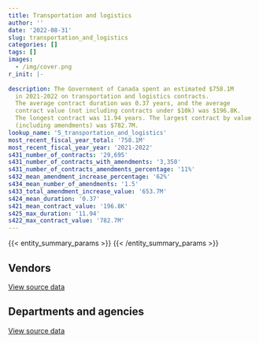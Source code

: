 ```yaml
---
title: Transportation and logistics
author: ''
date: '2022-08-31'
slug: transportation_and_logistics
categories: []
tags: []
images:
  - /img/cover.png
r_init: |-
  
description: The Government of Canada spent an estimated $758.1M
  in 2021-2022 on transportation and logistics contracts.
  The average contract duration was 0.37 years, and the average
  contract value (not including contracts under $10k) was $196.8K.
  The longest contract was 11.94 years. The largest contract by value
  (including amendments) was $782.7M.
lookup_name: '5_transportation_and_logistics'
most_recent_fiscal_year_total: '758.1M'
most_recent_fiscal_year_year: '2021-2022'
s431_number_of_contracts: '29,695'
s431_number_of_contracts_with_amendments: '3,350'
s431_number_of_contracts_amendments_percentage: '11%'
s432_mean_amendment_increase_percentage: '62%'
s434_mean_number_of_amendments: '1.5'
s433_total_amendment_increase_value: '653.7M'
s424_mean_duration: '0.37'
s421_mean_contract_value: '196.8K'
s425_max_duration: '11.94'
s422_max_contract_value: '782.7M'
---
```


<script src="/rmarkdown-libs/htmlwidgets/htmlwidgets.js"></script>
<link href="/rmarkdown-libs/datatables-css/datatables-crosstalk.css" rel="stylesheet" />
<script src="/rmarkdown-libs/datatables-binding/datatables.js"></script>
<script src="/rmarkdown-libs/jquery/jquery-3.6.0.min.js"></script>
<link href="/rmarkdown-libs/dt-core-bootstrap/css/dataTables.bootstrap.min.css" rel="stylesheet" />
<link href="/rmarkdown-libs/dt-core-bootstrap/css/dataTables.bootstrap.extra.css" rel="stylesheet" />
<script src="/rmarkdown-libs/dt-core-bootstrap/js/jquery.dataTables.min.js"></script>
<script src="/rmarkdown-libs/dt-core-bootstrap/js/dataTables.bootstrap.min.js"></script>
<link href="/rmarkdown-libs/crosstalk/css/crosstalk.min.css" rel="stylesheet" />
<script src="/rmarkdown-libs/crosstalk/js/crosstalk.min.js"></script>
<script src="/rmarkdown-libs/htmlwidgets/htmlwidgets.js"></script>
<link href="/rmarkdown-libs/datatables-css/datatables-crosstalk.css" rel="stylesheet" />
<script src="/rmarkdown-libs/datatables-binding/datatables.js"></script>
<script src="/rmarkdown-libs/jquery/jquery-3.6.0.min.js"></script>
<link href="/rmarkdown-libs/dt-core-bootstrap/css/dataTables.bootstrap.min.css" rel="stylesheet" />
<link href="/rmarkdown-libs/dt-core-bootstrap/css/dataTables.bootstrap.extra.css" rel="stylesheet" />
<script src="/rmarkdown-libs/dt-core-bootstrap/js/jquery.dataTables.min.js"></script>
<script src="/rmarkdown-libs/dt-core-bootstrap/js/dataTables.bootstrap.min.js"></script>
<link href="/rmarkdown-libs/crosstalk/css/crosstalk.min.css" rel="stylesheet" />
<script src="/rmarkdown-libs/crosstalk/js/crosstalk.min.js"></script>

{{< entity_summary_params >}}
{{< /entity_summary_params >}}

## Vendors

<div id="htmlwidget-1" style="width:100%;height:auto;" class="datatables html-widget"></div>
<script type="application/json" data-for="htmlwidget-1">{"x":{"style":"bootstrap","filter":"none","vertical":false,"data":[["<a href=\"/vendors/736902_ontario/\">736902 Ontario<\/a>","<a href=\"/vendors/9275_0181_quebec/\">9275 0181 Quebec<\/a>","<a href=\"/vendors/abb/\">ABB<\/a>","<a href=\"/vendors/abco_industries/\">ABCO Industries<\/a>","<a href=\"/vendors/acadian_dredging/\">Acadian Dredging<\/a>","<a href=\"/vendors/acklands_grainger/\">Acklands Grainger<\/a>","<a href=\"/vendors/advanced_business_interiors/\">Advanced Business Interiors<\/a>","<a href=\"/vendors/aecom/\">AECOM<\/a>","<a href=\"/vendors/aeg_fuels/\">AEG Fuels<\/a>","<a href=\"/vendors/aero_feu/\">Aero Feu<\/a>","<a href=\"/vendors/aero_supplies/\">Aero Supplies<\/a>","<a href=\"/vendors/afn_engineering/\">AFN Engineering<\/a>","<a href=\"/vendors/air_inuit/\">Air Inuit<\/a>","<a href=\"/vendors/air_liquide_canada/\">Air Liquide Canada<\/a>","<a href=\"/vendors/air_tindi/\">Air Tindi<\/a>","<a href=\"/vendors/airbus/\">Airbus<\/a>","<a href=\"/vendors/allied_shipbuilders/\">Allied Shipbuilders<\/a>","<a href=\"/vendors/alpine_aerotech/\">Alpine Aerotech<\/a>","<a href=\"/vendors/alpine_helicopters/\">Alpine Helicopters<\/a>","<a href=\"/vendors/altis_human_resources/\">Altis Human Resources<\/a>","<a href=\"/vendors/amazon/\">Amazon<\/a>","<a href=\"/vendors/american_bureau_of_shipping/\">American Bureau of Shipping<\/a>","<a href=\"/vendors/anixter/\">Anixter<\/a>","<a href=\"/vendors/apron_fuel_services/\">Apron Fuel Services<\/a>","<a href=\"/vendors/ari_financial_services/\">ARI Financial Services<\/a>","<a href=\"/vendors/asc_germany/\">ASC Germany<\/a>","<a href=\"/vendors/asokan_business_interiors/\">Asokan Business Interiors<\/a>","<a href=\"/vendors/atco/\">ATCO<\/a>","<a href=\"/vendors/atlantic_business_interiors/\">Atlantic Business Interiors<\/a>","<a href=\"/vendors/atlantic_towing/\">Atlantic Towing<\/a>","<a href=\"/vendors/atlantica_mechanical_contractors/\">Atlantica Mechanical Contractors<\/a>","<a href=\"/vendors/av_nunavut_fuels/\">AV Nunavut Fuels<\/a>","<a href=\"/vendors/avi_spl_canada/\">AVI SPL Canada<\/a>","<a href=\"/vendors/avjet_holding/\">AVJET Holding<\/a>","<a href=\"/vendors/avmax_aviation_services/\">Avmax Aviation Services<\/a>","<a href=\"/vendors/axys_technologies/\">AXYS Technologies<\/a>","<a href=\"/vendors/b_r_enterprises/\">B R Enterprises<\/a>","<a href=\"/vendors/balodis/\">Balodis<\/a>","<a href=\"/vendors/bargreen_ellingson/\">Bargreen Ellingson<\/a>","<a href=\"/vendors/bell_textron/\">Bell Textron<\/a>","<a href=\"/vendors/bighorn_helicopters/\">Bighorn Helicopters<\/a>","<a href=\"/vendors/bluewave_energy/\">Bluewave Energy<\/a>","<a href=\"/vendors/bmt_fleet_technology/\">BMT Fleet Technology<\/a>","<a href=\"/vendors/bollore_logistics/\">Bollore Logistics<\/a>","<a href=\"/vendors/bombardier/\">Bombardier<\/a>","<a href=\"/vendors/boyd_moving_storage/\">Boyd Moving Storage<\/a>","<a href=\"/vendors/brandt_tractor/\">Brandt Tractor<\/a>","<a href=\"/vendors/broadwater_industries/\">Broadwater Industries<\/a>","<a href=\"/vendors/bronswerk_marine/\">Bronswerk Marine<\/a>","<a href=\"/vendors/bronte_construction/\">Bronte Construction<\/a>","<a href=\"/vendors/brook_construction/\">Brook Construction<\/a>","<a href=\"/vendors/bruker/\">Bruker<\/a>","<a href=\"/vendors/budgell_s_equipment_rentals/\">Budgell’s Equipment Rentals<\/a>","<a href=\"/vendors/cae/\">CAE<\/a>","<a href=\"/vendors/canada_post/\">Canada Post<\/a>","<a href=\"/vendors/canadensys_aerospace/\">Canadensys Aerospace<\/a>","<a href=\"/vendors/canadian_corps_of_commissionaires/\">Canadian Corps of Commissionaires<\/a>","<a href=\"/vendors/canadian_fishing_company/\">Canadian Fishing Company<\/a>","<a href=\"/vendors/canadian_helicopters/\">Canadian Helicopters<\/a>","<a href=\"/vendors/canadian_maritime_engineering/\">Canadian Maritime Engineering<\/a>","<a href=\"/vendors/canadian_north/\">Canadian North<\/a>","<a href=\"/vendors/cansel_survey_equipment/\">Cansel Survey Equipment<\/a>","<a href=\"/vendors/cascade_aerospace/\">Cascade Aerospace<\/a>","<a href=\"/vendors/cbcl/\">CBCL<\/a>","<a href=\"/vendors/cdw_canada/\">CDW Canada<\/a>","<a href=\"/vendors/chantier_davie_canada/\">Chantier Davie Canada<\/a>","<a href=\"/vendors/chantier_naval_forillon/\">Chantier Naval Forillon<\/a>","<a href=\"/vendors/chevron/\">Chevron<\/a>","<a href=\"/vendors/cima/\">CIMA<\/a>","<a href=\"/vendors/clearwater_structures/\">Clearwater Structures<\/a>","<a href=\"/vendors/click_networks/\">Click Networks<\/a>","<a href=\"/vendors/coady_construction_excavating/\">Coady Construction Excavating<\/a>","<a href=\"/vendors/coastal_restoration_masonry/\">Coastal Restoration Masonry<\/a>","<a href=\"/vendors/columbia_fuels/\">Columbia Fuels<\/a>","<a href=\"/vendors/compugen/\">Compugen<\/a>","<a href=\"/vendors/construction_demathieu_bard/\">Construction Demathieu Bard<\/a>","<a href=\"/vendors/construction_deric/\">Construction Deric<\/a>","<a href=\"/vendors/construction_lfg/\">Construction LFG<\/a>","<a href=\"/vendors/convergint_technologies/\">Convergint Technologies<\/a>","<a href=\"/vendors/copcan_civil/\">Copcan Civil<\/a>","<a href=\"/vendors/cougar_engineering_construction/\">Cougar Engineering Construction<\/a>","<a href=\"/vendors/cullen_diesel_power/\">Cullen Diesel Power<\/a>","<a href=\"/vendors/cummins_canada/\">Cummins Canada<\/a>","<a href=\"/vendors/d_doyle_installations/\">D Doyle Installations<\/a>","<a href=\"/vendors/daimler/\">Daimler<\/a>","<a href=\"/vendors/dasco_equipment/\">DASCO Equipment<\/a>","<a href=\"/vendors/davtair_industries/\">Davtair Industries<\/a>","<a href=\"/vendors/dbc_marine_safety_systems/\">DBC Marine Safety Systems<\/a>","<a href=\"/vendors/delco_automation/\">Delco Automation<\/a>","<a href=\"/vendors/dell_computer/\">Dell Computer<\/a>","<a href=\"/vendors/dew_engineering/\">DEW Engineering<\/a>","<a href=\"/vendors/dexter_construction/\">Dexter Construction<\/a>","<a href=\"/vendors/df_barnes_services/\">DF Barnes Services<\/a>","<a href=\"/vendors/dhl_express_canada/\">DHL Express Canada<\/a>","<a href=\"/vendors/dillon_consulting/\">Dillon Consulting<\/a>","<a href=\"/vendors/dragage_im/\">Dragage IM<\/a>","<a href=\"/vendors/dragage_ocean_dsm/\">Dragage Ocean DSM<\/a>","<a href=\"/vendors/dss_marine/\">DSS Marine<\/a>","<a href=\"/vendors/dsv/\">Dsv<\/a>","<a href=\"/vendors/dynamic_construction/\">Dynamic Construction<\/a>","<a href=\"/vendors/east_elgin_concrete_forming/\">East Elgin Concrete Forming<\/a>","<a href=\"/vendors/eco_technologies/\">ECO Technologies<\/a>","<a href=\"/vendors/edward_collins_contracting/\">Edward Collins Contracting<\/a>","<a href=\"/vendors/elbit_systems/\">Elbit Systems<\/a>","<a href=\"/vendors/englobe/\">Englobe<\/a>","<a href=\"/vendors/facca/\">Facca<\/a>","<a href=\"/vendors/fairbanks_morse_engine/\">Fairbanks Morse Engine<\/a>","<a href=\"/vendors/fca_canada/\">FCA Canada<\/a>","<a href=\"/vendors/federal_express_canada/\">Federal Express Canada<\/a>","<a href=\"/vendors/felix_technology/\">Felix Technology<\/a>","<a href=\"/vendors/finning_international/\">Finning International<\/a>","<a href=\"/vendors/first_air/\">First Air<\/a>","<a href=\"/vendors/fleetway/\">Fleetway<\/a>","<a href=\"/vendors/flight_fuels/\">Flight Fuels<\/a>","<a href=\"/vendors/floyd_s_construction/\">Floyd’s Construction<\/a>","<a href=\"/vendors/ford_motor_company/\">Ford Motor Company<\/a>","<a href=\"/vendors/fort_garry_fire_truck/\">Fort Garry Fire Truck<\/a>","<a href=\"/vendors/francis_canada_truck_centre/\">Francis Canada Truck Centre<\/a>","<a href=\"/vendors/fraser_river_pile_dredge/\">Fraser River Pile Dredge<\/a>","<a href=\"/vendors/frosti_fishing/\">Frosti Fishing<\/a>","<a href=\"/vendors/fundy_contractors/\">Fundy Contractors<\/a>","<a href=\"/vendors/garda_security_group/\">Garda Security Group<\/a>","<a href=\"/vendors/gaudette_s_transit_mix/\">Gaudette’s Transit Mix<\/a>","<a href=\"/vendors/gemtec/\">Gemtec<\/a>","<a href=\"/vendors/general_motors/\">General Motors<\/a>","<a href=\"/vendors/genesis_integration/\">Genesis Integration<\/a>","<a href=\"/vendors/gestion_aj/\">Gestion AJ<\/a>","<a href=\"/vendors/global_total_office/\">Global Total Office<\/a>","<a href=\"/vendors/go_deep_international/\">Go Deep International<\/a>","<a href=\"/vendors/golder_associates/\">Golder Associates<\/a>","<a href=\"/vendors/granite_management/\">Granite Management<\/a>","<a href=\"/vendors/great_slave_helicopters/\">Great Slave Helicopters<\/a>","<a href=\"/vendors/greendale_resources/\">Greendale Resources<\/a>","<a href=\"/vendors/greenfield_construction/\">Greenfield Construction<\/a>","<a href=\"/vendors/griffin_engineered_systems/\">Griffin Engineered Systems<\/a>","<a href=\"/vendors/groupe_energie_bdl/\">Groupe Energie BDL<\/a>","<a href=\"/vendors/gw_realty/\">GW Realty<\/a>","<a href=\"/vendors/hamel_construction/\">Hamel Construction<\/a>","<a href=\"/vendors/harbourside_engineering_consultants/\">Harbourside Engineering Consultants<\/a>","<a href=\"/vendors/harnois_energies/\">Harnois Energies<\/a>","<a href=\"/vendors/hawboldt_industries/\">Hawboldt Industries<\/a>","<a href=\"/vendors/heavy_metal_marine/\">Heavy Metal Marine<\/a>","<a href=\"/vendors/heddle_marine_services/\">Heddle Marine Services<\/a>","<a href=\"/vendors/helitrades/\">Helitrades<\/a>","<a href=\"/vendors/hercules_slr/\">Hercules SLR<\/a>","<a href=\"/vendors/hewlett_packard/\">Hewlett Packard<\/a>","<a href=\"/vendors/highlands_fuel_delivery/\">Highlands Fuel Delivery<\/a>","<a href=\"/vendors/hike_metal_products/\">Hike Metal Products<\/a>","<a href=\"/vendors/hitachi_data_systems/\">Hitachi Data Systems<\/a>","<a href=\"/vendors/hitrac/\">Hitrac<\/a>","<a href=\"/vendors/holman_fenwick_willan/\">Holman Fenwick Willan<\/a>","<a href=\"/vendors/honeywell/\">Honeywell<\/a>","<a href=\"/vendors/hoskin_scientific/\">Hoskin Scientific<\/a>","<a href=\"/vendors/human_logistics/\">Human Logistics<\/a>","<a href=\"/vendors/imperial_oil/\">Imperial Oil<\/a>","<a href=\"/vendors/imtech_marine_canada/\">Imtech Marine Canada<\/a>","<a href=\"/vendors/indal_technologies/\">Indal Technologies<\/a>","<a href=\"/vendors/industra_construction/\">Industra Construction<\/a>","<a href=\"/vendors/industries_ocean/\">Industries Ocean<\/a>","<a href=\"/vendors/insa/\">Insa<\/a>","<a href=\"/vendors/integrated_distribution_systems/\">Integrated Distribution Systems<\/a>","<a href=\"/vendors/inter_outaouais/\">Inter Outaouais<\/a>","<a href=\"/vendors/intercon_marine/\">Intercon Marine<\/a>","<a href=\"/vendors/iron_mountain/\">Iron Mountain<\/a>","<a href=\"/vendors/irving_oil/\">Irving Oil<\/a>","<a href=\"/vendors/irving_shipbuilding/\">Irving Shipbuilding<\/a>","<a href=\"/vendors/j_e_enterprises/\">J E Enterprises<\/a>","<a href=\"/vendors/j_j_trailers_manufacturers_and_sales/\">J J Trailers Manufacturers and Sales<\/a>","<a href=\"/vendors/j_l_richards_associates/\">J L Richards Associates<\/a>","<a href=\"/vendors/j_w_lindsay_enterprises/\">J W Lindsay Enterprises<\/a>","<a href=\"/vendors/jankel_tactical_systems/\">Jankel Tactical Systems<\/a>","<a href=\"/vendors/jastram_engineering/\">Jastram Engineering<\/a>","<a href=\"/vendors/jht_defense/\">JHT Defense<\/a>","<a href=\"/vendors/jjm_construction/\">JJM Construction<\/a>","<a href=\"/vendors/john_howard_society/\">John Howard Society<\/a>","<a href=\"/vendors/joseph_elie/\">Joseph Elie<\/a>","<a href=\"/vendors/jsk_naval_support/\">Jsk Naval Support<\/a>","<a href=\"/vendors/kanter_marine/\">Kanter Marine<\/a>","<a href=\"/vendors/kenn_borek_air/\">Kenn Borek Air<\/a>","<a href=\"/vendors/keystone_environmental/\">Keystone Environmental<\/a>","<a href=\"/vendors/keystone_supplies_international/\">Keystone Supplies International<\/a>","<a href=\"/vendors/kf_aerospace/\">KF Aerospace<\/a>","<a href=\"/vendors/kia_canada/\">Kia Canada<\/a>","<a href=\"/vendors/kms_industries/\">KMS Industries<\/a>","<a href=\"/vendors/kongsberg/\">Kongsberg<\/a>","<a href=\"/vendors/kubota_canada/\">Kubota Canada<\/a>","<a href=\"/vendors/l_breau_and_sons/\">L Breau and Sons<\/a>","<a href=\"/vendors/l_w_dennis_contracting/\">L W Dennis Contracting<\/a>","<a href=\"/vendors/l3harris/\">L3Harris<\/a>","<a href=\"/vendors/landco_construction/\">Landco Construction<\/a>","<a href=\"/vendors/larry_penner_enterprises/\">Larry Penner Enterprises<\/a>","<a href=\"/vendors/leeway_yachts/\">Leeway Yachts<\/a>","<a href=\"/vendors/lengkeek_vessel_engineering/\">Lengkeek Vessel Engineering<\/a>","<a href=\"/vendors/les_constructions_des_iles/\">Les Constructions Des Iles<\/a>","<a href=\"/vendors/les_entreprises_p_e_c/\">Les Entreprises P E C<\/a>","<a href=\"/vendors/les_huiles_desroches/\">Les Huiles Desroches<\/a>","<a href=\"/vendors/les_installations_electriques/\">Les Installations Electriques<\/a>","<a href=\"/vendors/leslie_benn_contracting/\">Leslie Benn Contracting<\/a>","<a href=\"/vendors/levaero_aviation/\">Levaero Aviation<\/a>","<a href=\"/vendors/lexisnexis_canada/\">LexisNexis Canada<\/a>","<a href=\"/vendors/liebherr_canada/\">Liebherr Canada<\/a>","<a href=\"/vendors/lloyd_s_register_canada/\">Lloyd’s Register Canada<\/a>","<a href=\"/vendors/louis_w_bray_construction/\">Louis W Bray Construction<\/a>","<a href=\"/vendors/luxton_construction/\">Luxton Construction<\/a>","<a href=\"/vendors/macdonald_dettwiler_and_associates/\">Macdonald Dettwiler and Associates<\/a>","<a href=\"/vendors/macewen_petroleum/\">MacEwen Petroleum<\/a>","<a href=\"/vendors/mack_trucks/\">Mack Trucks<\/a>","<a href=\"/vendors/mackinnon_and_olding/\">MacKinnon and Olding<\/a>","<a href=\"/vendors/maconnerie_dynamique/\">Maconnerie Dynamique<\/a>","<a href=\"/vendors/madsen_diesel_turbine/\">Madsen Diesel Turbine<\/a>","<a href=\"/vendors/man_energy_solutions_canada/\">MAN Energy Solutions Canada<\/a>","<a href=\"/vendors/manitoba_hydro/\">Manitoba Hydro<\/a>","<a href=\"/vendors/marine_contractors/\">Marine Contractors<\/a>","<a href=\"/vendors/marine_recycling/\">Marine Recycling<\/a>","<a href=\"/vendors/marinenav/\">MarineNav<\/a>","<a href=\"/vendors/maritime_fuels/\">Maritime Fuels<\/a>","<a href=\"/vendors/matcon_environmental/\">Matcon Environmental<\/a>","<a href=\"/vendors/mega_tech/\">Mega Tech<\/a>","<a href=\"/vendors/mercury_marine/\">Mercury Marine<\/a>","<a href=\"/vendors/metalcraft_marine/\">Metalcraft Marine<\/a>","<a href=\"/vendors/michelin/\">Michelin<\/a>","<a href=\"/vendors/microsoft_canada/\">Microsoft Canada<\/a>","<a href=\"/vendors/mid_canada_mod_center/\">Mid Canada Mod Center<\/a>","<a href=\"/vendors/mid_valley_construction/\">Mid Valley Construction<\/a>","<a href=\"/vendors/ministry_of_finance/\">Ministry of Finance<\/a>","<a href=\"/vendors/mitsubishi_motor_sales/\">Mitsubishi Motor Sales<\/a>","<a href=\"/vendors/motorola_solutions_canada/\">Motorola Solutions Canada<\/a>","<a href=\"/vendors/mustang_helicopters/\">Mustang Helicopters<\/a>","<a href=\"/vendors/mustang_survival/\">Mustang Survival<\/a>","<a href=\"/vendors/nattiq/\">NATTIQ<\/a>","<a href=\"/vendors/navamar/\">Navamar<\/a>","<a href=\"/vendors/navtech/\">Navtech<\/a>","<a href=\"/vendors/newdock_st_john_s_dockyard/\">Newdock St John’s Dockyard<\/a>","<a href=\"/vendors/nissan_canada/\">Nissan Canada<\/a>","<a href=\"/vendors/north_atlantic_petroleum/\">North Atlantic Petroleum<\/a>","<a href=\"/vendors/north_cariboo_air/\">North Cariboo Air<\/a>","<a href=\"/vendors/northeast_tree_trimming/\">Northeast Tree Trimming<\/a>","<a href=\"/vendors/northern_construction/\">Northern Construction<\/a>","<a href=\"/vendors/northern_micro/\">Northern Micro<\/a>","<a href=\"/vendors/northrop_grumman/\">Northrop Grumman<\/a>","<a href=\"/vendors/northwest_marine_technology/\">Northwest Marine Technology<\/a>","<a href=\"/vendors/nortrax_canada/\">Nortrax Canada<\/a>","<a href=\"/vendors/online_constructors/\">Online Constructors<\/a>","<a href=\"/vendors/ottawa_greenbelt_construction/\">Ottawa Greenbelt Construction<\/a>","<a href=\"/vendors/pacific_industrial_marine/\">Pacific Industrial Marine<\/a>","<a href=\"/vendors/pal_aerospace/\">PAL Aerospace<\/a>","<a href=\"/vendors/paladin_group/\">Paladin Group<\/a>","<a href=\"/vendors/palfinger_marine/\">PALFINGER Marine<\/a>","<a href=\"/vendors/panasonic/\">Panasonic<\/a>","<a href=\"/vendors/parkland_industries/\">Parkland Industries<\/a>","<a href=\"/vendors/parkland_refining/\">Parkland Refining<\/a>","<a href=\"/vendors/pattison_sign_group/\">Pattison Sign Group<\/a>","<a href=\"/vendors/pennecon/\">Pennecon<\/a>","<a href=\"/vendors/pepco/\">Pepco<\/a>","<a href=\"/vendors/petrovalue_products/\">PetroValue Products<\/a>","<a href=\"/vendors/pitney_bowes/\">Pitney Bowes<\/a>","<a href=\"/vendors/pmg_technologies/\">PMG Technologies<\/a>","<a href=\"/vendors/podolinsky_equipment/\">Podolinsky Equipment<\/a>","<a href=\"/vendors/point_hope_maritime/\">Point Hope Maritime<\/a>","<a href=\"/vendors/polaris_industries/\">Polaris Industries<\/a>","<a href=\"/vendors/pomerleau/\">Pomerleau<\/a>","<a href=\"/vendors/printers_plus/\">Printers Plus<\/a>","<a href=\"/vendors/r_e_gilmore_investments/\">R E Gilmore Investments<\/a>","<a href=\"/vendors/reformar/\">Reformar<\/a>","<a href=\"/vendors/reparations_navales_et_industrielles_ocean/\">Reparations Navales et Industrielles Ocean<\/a>","<a href=\"/vendors/riggs_engineering/\">Riggs Engineering<\/a>","<a href=\"/vendors/rjg_construction/\">RJG Construction<\/a>","<a href=\"/vendors/rosborough_boats/\">Rosborough Boats<\/a>","<a href=\"/vendors/rush_truck_centres_of_canada/\">Rush Truck Centres of Canada<\/a>","<a href=\"/vendors/russel_metals/\">Russel Metals<\/a>","<a href=\"/vendors/sani_sable_lb/\">Sani Sable LB<\/a>","<a href=\"/vendors/sca_shipping_consultants_associated/\">SCA Shipping Consultants Associated<\/a>","<a href=\"/vendors/seacoast_marine_electronics/\">Seacoast Marine Electronics<\/a>","<a href=\"/vendors/seaspan_victoria_shipyards/\">Seaspan Victoria Shipyards<\/a>","<a href=\"/vendors/shell_canada_products/\">Shell Canada Products<\/a>","<a href=\"/vendors/siemens/\">Siemens<\/a>","<a href=\"/vendors/simex_defence/\">Simex Defence<\/a>","<a href=\"/vendors/simplex_grinnell/\">Simplex Grinnell<\/a>","<a href=\"/vendors/slr_consulting_canada/\">SLR Consulting Canada<\/a>","<a href=\"/vendors/snc_lavalin/\">SNC Lavalin<\/a>","<a href=\"/vendors/st_airborne_systems/\">St Airborne Systems<\/a>","<a href=\"/vendors/st_joseph_print_group/\">St Joseph Print Group<\/a>","<a href=\"/vendors/sterling_fuels/\">Sterling Fuels<\/a>","<a href=\"/vendors/subaru_canada/\">Subaru Canada<\/a>","<a href=\"/vendors/suncor_energy/\">Suncor Energy<\/a>","<a href=\"/vendors/super_channel_international/\">Super Channel International<\/a>","<a href=\"/vendors/sutherland_excavating/\">Sutherland Excavating<\/a>","<a href=\"/vendors/teknion/\">Teknion<\/a>","<a href=\"/vendors/telecom_computer_services/\">Telecom Computer Services<\/a>","<a href=\"/vendors/tenaquip/\">Tenaquip<\/a>","<a href=\"/vendors/tervita/\">Tervita<\/a>","<a href=\"/vendors/testforce_systems/\">Testforce Systems<\/a>","<a href=\"/vendors/tetra_tech/\">Tetra Tech<\/a>","<a href=\"/vendors/the_aim_group/\">The AIM Group<\/a>","<a href=\"/vendors/thyssenkrupp_elevator/\">Thyssenkrupp Elevator<\/a>","<a href=\"/vendors/tiree/\">Tiree<\/a>","<a href=\"/vendors/titan_boats/\">Titan Boats<\/a>","<a href=\"/vendors/toromont/\">Toromont<\/a>","<a href=\"/vendors/totem_offisource/\">Totem Offisource<\/a>","<a href=\"/vendors/toyota/\">Toyota<\/a>","<a href=\"/vendors/transwest_air/\">Transwest Air<\/a>","<a href=\"/vendors/trident_construction/\">Trident Construction<\/a>","<a href=\"/vendors/troy_life_fire_safety/\">Troy Life Fire Safety<\/a>","<a href=\"/vendors/tulmar_safety_systems/\">Tulmar Safety Systems<\/a>","<a href=\"/vendors/unisource/\">Unisource<\/a>","<a href=\"/vendors/united_rentals_of_canada/\">United Rentals of Canada<\/a>","<a href=\"/vendors/universal_helicopters/\">Universal Helicopters<\/a>","<a href=\"/vendors/uqsuq/\">Uqsuq<\/a>","<a href=\"/vendors/vancouver_drydock_company/\">Vancouver Drydock Company<\/a>","<a href=\"/vendors/vancouver_pile_driving/\">Vancouver Pile Driving<\/a>","<a href=\"/vendors/vancouver_shipyards/\">Vancouver Shipyards<\/a>","<a href=\"/vendors/vector_aerospace/\">Vector Aerospace<\/a>","<a href=\"/vendors/verreault_navigation/\">Verreault Navigation<\/a>","<a href=\"/vendors/voyageur_transportation/\">Voyageur Transportation<\/a>","<a href=\"/vendors/wajax/\">Wajax<\/a>","<a href=\"/vendors/wartsila/\">Wartsila<\/a>","<a href=\"/vendors/watchguard_video/\">WatchGuard Video<\/a>","<a href=\"/vendors/webster_electric/\">Webster Electric<\/a>","<a href=\"/vendors/weir_canada/\">Weir Canada<\/a>","<a href=\"/vendors/wesco_distribution_canada/\">WESCO Distribution Canada<\/a>","<a href=\"/vendors/westower_communications/\">WesTower Communications<\/a>","<a href=\"/vendors/wills_transfer/\">Wills Transfer<\/a>","<a href=\"/vendors/wood_canada/\">Wood Canada<\/a>","<a href=\"/vendors/woodward_s_oil/\">Woodward’s Oil<\/a>","<a href=\"/vendors/world_fuel_services/\">World Fuel Services<\/a>","<a href=\"/vendors/wsp/\">WSP<\/a>","<a href=\"/vendors/yamaha_motors_canada/\">Yamaha Motors Canada<\/a>","<a href=\"/vendors/zodiac_hurricane_technologies/\">Zodiac Hurricane Technologies<\/a>","<a href=\"/vendors/zutphen_contractor/\">Zutphen Contractor<\/a>"],[331221.93,null,5682578.36,null,364473.33,null,null,38747.7,null,null,668524.4,629907.49,344300.25,null,817636.34,9035430.54,10281838.54,1134189.78,1503941.66,null,null,193125.48,null,668810.22,2604932.06,248046.76,null,67409.95,null,14769875.74,17004.23,null,501.71,599250.68,30332.48,57455.76,null,null,75138.77,830211.78,1343993.57,717368.12,23614.43,533953.06,3786356.6,857035.11,429246.56,13902,2964.29,3817673.25,180090,22317.5,3705034.69,5467196.25,770066.16,null,74311.44,4889382.96,1754391.91,7872918.12,3830881.52,43244.3,null,121763.08,null,323883029.81,101611.28,73500,null,1509530.63,null,3696500.18,null,238627.19,81492.07,null,1968154.54,null,null,77532,1108455.78,291513.99,31608.9,957648.27,null,null,null,2394592.52,null,null,0,null,1692590.58,98533.72,161181.58,297234.91,13748540.96,null,516290.29,1146348.75,147261.07,1756129.57,null,null,14044.77,null,7114457.43,12127044.08,339872.94,910258.37,248278.83,898529.91,null,1479605.38,715813.17,42038807.58,null,440743.78,26471809,1283310,134165.9,336367.43,720630.66,null,34949717.89,null,3502006.55,null,25120.88,null,2286629.66,3739293.93,101349.66,null,36708,1002324.88,61928.97,3600989.02,73673.6,854839.21,195898.52,71116.5,15072191.08,1894495.29,1654860.28,6066.32,342342.4,6574183.38,null,762257.92,null,265220.19,null,null,5016470.79,null,null,1279094.64,2016002.48,15055.44,159239.52,254289.55,655136.3,230503.15,27847647.23,804866.64,null,146877.4,null,null,169383.63,525057.8,11550.04,null,11582.5,11598630.13,null,2354072.09,6126607.01,null,11764.53,824188.21,null,1873627.92,40588.42,null,2047578.26,153720,null,null,97324.5,null,458265.06,null,4509597.44,537406.28,null,null,1047287.01,null,null,112715.22,161845.07,null,null,151502.53,null,22471,1026095.64,2443264.52,null,null,301820.29,null,456577.77,533037.51,null,2128683.09,800355.76,24998.99,11633.63,null,970285.82,null,null,1409225.04,114218.16,2672715.21,null,453701.71,2054997.61,15226.89,47413114.74,3806274.04,1851595.59,238771.1,2029911.28,29468.75,14447.76,24959,null,710925.43,27852.3,475048.13,1123446.63,614563.23,48868.79,449517.9,511026.43,1072321.13,9613437.56,20226.32,1309353.71,1746103.21,125062.01,12585.38,null,263832.82,1405546.52,1543179.56,null,27991.59,null,1724502.74,6124303.56,1010764.06,6050102.55,1654831.6,null,32318,9522415.14,null,null,null,809551.41,318301.6,457565.34,926581.78,null,17724,119028.8,null,4991016.76,3828717.17,3788526.02,null,625991,12220.95,44303.18,null,null,54841.16,8188.3,null,null,1700347.35,526519.54,2945889.12,null,9944572.36,196419.3,1437715.03,332394.25,null,36261.23,null,2816556.39,202643.44,6602330.05,82539.45,null,4258184.74,17539836.4,null,2727940.68,15916006.43,null,21072.45,null,15136.46,null,null,null,8411371.97,142705.44,131446.23,1100666.4,3575065.42,464676.04],[null,726645.45,5780609.33,null,1201021.67,null,null,null,null,null,1879488.37,1363272.51,67141.77,null,1242438.77,811075.94,7289819.93,1831843.07,603450.13,null,13661.2,123179.53,null,405217.65,2901644.04,37572.98,29329.83,57257.84,null,27028872.61,null,null,61208.5,633994.21,7430751.29,73149.7,666031.99,null,704502.47,2877406.1,428674.02,422925.13,17849.53,1344660.29,2809009.3,373626.63,1145326.05,32938.5,49514.79,25404880.14,null,null,880680.69,5693446.99,1330719.07,null,255769.18,null,2755958.81,5468084.89,502898.27,null,null,142639.17,null,513665868.15,null,27300,95232.85,null,null,4457479.09,null,null,null,3016970.34,154952.42,2048435.82,124022.05,null,null,4531575.16,12828.25,322208.51,31635.37,null,null,null,null,null,0,null,6885482.86,709966.86,288180.92,2364956.03,8590631.74,202951.29,1042015.02,null,979955.51,1279719.21,null,null,80512.72,null,3766765.84,10903843.18,286800.86,2222380.38,1194223.83,936409.4,147561.75,166311.2,1901401.39,51304529.03,null,1703483.18,26449525.83,null,null,null,784744.15,12880,36962527.82,212083.35,null,15952.78,39846.07,null,585379.97,4073373.42,null,2762692.06,null,2574702.67,null,7695566.19,130423.46,1437597.8,2040675,null,13515178.52,405119.94,3055205.62,26877.62,464206.92,19802810.86,null,704638.08,null,461626.11,null,110728.7,3711817.46,322501.8,131297.68,null,null,null,47759.67,1460751.5,1082382.24,79753.48,31169049.36,14755039.3,309288.36,null,null,null,8723149.13,2620614.92,null,211769.89,null,9534920.71,null,274768.36,3853219.02,null,null,3019509.15,null,3957171.36,829243.98,540473.09,414970.22,null,49603.94,56941.1,726023.35,300150,523538.67,11405.52,11521961.26,672445.73,78757.88,null,1726630.93,240.68,54341.66,null,null,358076.75,null,187503.65,397381.72,null,430116.8,1535361.59,79629.73,null,62660.71,null,1027216.73,228262.57,25843.25,2714025.59,510448.36,null,null,180516.46,1686655.72,770767.75,3289018.41,2220583.39,43368.57,1870597.22,null,364272.31,853149.06,541406442.49,25968379.99,3419216.11,4927895.08,1531488.09,2035472.68,91661.93,null,null,1899198.14,109960.3,503852.68,1301.5,550115.74,608168.64,94912.02,2962719.82,533544.54,624621.41,16977435.96,null,1183307.94,639078.36,696210.3,null,null,803094.16,706137.76,2155966.32,null,null,108557.06,2532463.06,4220676.7,88125.31,7486000.41,2281934.02,483567.68,null,7305388.9,134117.33,749838.27,13440,1050944.82,271184.25,886029.85,549056.55,19202.09,21091.4,46000,null,3845695.04,3366095.26,3236404.55,null,null,116661.19,16739.21,19725.59,19377.75,16207.42,20555.45,null,526087.05,1705005.84,1331975.15,2925877.75,46598.94,5304776.69,33332.26,2907202.77,21216.65,14252.78,226001.8,460291.86,2109610.16,203198.62,3004060.17,null,2687220.8,13148954.44,2312188.59,117569.63,8584806.23,22953827.65,12321,13621.13,null,159695.97,null,null,10764.72,11577093.57,174100.63,112511.06,1853063.83,2883466.5,null],[null,null,7300574.96,null,1276902.5,90813.14,10922.63,185433,43286.36,12270.83,1868062.44,567318,null,null,931664.23,875326.43,8425142.22,551455.33,1153402.86,19349.7,4986338.8,613419.78,28689.4,168914.26,2187504.6,1074572.79,102754.06,17018.23,29904,30345022.1,null,null,null,null,478124.78,24350.34,1193977.38,74060,32110.5,8235531.94,1155907.73,62806.42,31710,816225.07,1180279.03,590293.49,690388.94,null,null,null,175501.5,null,null,5467196.25,1148202.88,null,160304.48,null,2433489.92,7564863.23,761049.06,null,null,37375,null,22104247.76,null,null,156576.53,null,null,3391902.28,25739.3,null,null,5371678.9,2019915.45,5841242.76,null,null,null,3123941.65,null,338182.29,null,137285.32,40680,null,null,null,0,275885,2781458.05,5213839.46,191187.5,4586007.84,6135131.17,409592.01,null,null,null,1841446.64,329420.95,2987820.82,104275.81,null,1622128.24,11750831.3,103718.27,626419.21,1357350.34,722950.7,58409,121212.33,51232.5,59117469.09,15750,1843869.46,null,1470000,258471.43,null,1375452.77,35075,29940839.32,220884.97,114066.6,null,41527.27,null,10120,2054069.53,null,5335357.68,null,5280668.66,null,null,23030.8,1002232.91,967916.7,218688.96,16984499.79,528339.1,null,24703.98,467092.92,32656681.68,null,1631262.32,144098850,17226.5,null,null,2242712.67,49448.75,321635.27,null,null,null,null,164963.05,3463110.11,79535.57,23914609.81,13922179.21,675246.18,14578.69,null,null,8196308.88,2602937.14,null,368250.11,null,3244377.18,null,409052.63,4330179.7,0,null,246381.02,1854952.82,3505671.67,3051248.13,1433776.07,197977.68,null,null,null,368693.14,1312264.36,1841454.52,1643.73,945274.87,473556.63,null,15851.4,1395867.53,87848.43,185207.14,null,null,null,null,79710.22,null,82084.7,null,4704725.38,null,16885.6,null,193492.19,813488.23,494061.14,399095.21,1874069.45,1458302.3,null,85477.95,187183.26,1577336.54,null,null,2999961.5,15066.32,803469.76,58719.4,360035.27,278070.49,42375,26193677.85,1712918.5,5459827.61,1242618.27,2029911.28,63371.88,48984.86,null,1843014.37,null,null,null,0,1468794.18,null,6746963.34,390597.67,6607.76,12060096.68,42924.87,995586.94,1702.52,634275.2,6243.93,535609.89,1181299.71,2126746.06,2755675.27,null,null,157861.86,1078160.58,2233358.47,81365.65,1778213.55,2175286.75,2556971.17,32495.23,7823682.26,null,1229945.96,null,903448.38,1772911.46,153011.59,236293.53,null,10045.3,284383,null,4200900.27,663892.56,2129582.54,142067.9,10508.7,550.37,null,null,null,83678.65,null,0,null,1700347.35,3351290.29,5563021.3,11333.9,7320119.96,100053.5,null,39952.5,null,60986.57,1097009.51,1378836.84,67732.88,2099625.21,null,null,3035582.66,7845743.87,4809222.84,5719295.31,22509976.83,null,null,3919.05,null,81986.1,null,null,739298.19,96390.91,191279.67,2605603.58,3249694.62,null],[null,null,6543280.23,6157116.59,1950367.6,58079.18,47865.45,147465,59174.24,null,3210289.45,344528.5,53010.96,105483.59,1474999.46,981451.4,14617425.34,1493865.5,1640223.76,39324,null,328585.86,10788.44,285940.06,1936339.55,36723.44,11869.2,92762.29,16170,18564165.07,null,6638058.75,null,83814.16,254202.19,null,null,90503.5,75467.86,22038860.14,1041295.04,881046.7,null,1320558.1,1945.99,null,495375.66,1321034.93,null,null,220576,null,null,5470614.37,1183680.13,86120,334014.59,null,2834563.54,5698764.93,140683.67,null,14335.18,260308.25,14992.54,22542502.3,null,null,156576.53,null,52297.92,3804338.28,null,13754983.43,81074.58,3384893.55,2019915.45,null,12511.8,null,null,4631162.5,null,189337.55,null,null,null,null,112297.19,63077.77,0,null,237850.99,7483866.81,114425,null,8006891.74,602700.59,null,null,null,1680152.84,null,15805139.12,null,1666456.2,3749554.17,3965020.93,159026.71,174893.41,1773771.14,718380.48,null,558956.38,12487.4,78819056.27,null,null,null,null,null,null,null,15508.99,39101913.24,42355.74,91187.83,null,93990.94,124211.66,null,2645504,null,14617.42,null,5278446.44,null,null,30193.25,2497324.85,2502612.87,947153.6,15757027.39,4015852.55,532902.97,22174.08,484342.92,3369276.65,13064.81,872411.27,null,88977.7,24446.73,null,2456790.11,293739.87,null,null,2284089,null,null,null,null,14597.79,42192414.54,22668479,176235.32,56579.82,70287.13,369197.15,42876.47,null,11439.11,null,null,3120342.2,1973.96,null,3657630.52,0,null,53322.69,3365487.95,960,3004321.79,938359.59,null,null,56483.86,null,215092.5,1919535.64,1828115.44,40722.72,1876652.73,915198.98,null,1157152.05,2775618.66,87848.43,null,23918.85,null,null,347153.45,455928.6,null,13103.1,null,2122549.22,null,10414.4,null,1284084.51,2793415.4,1334056.21,null,3457232.81,338475.34,92031.05,null,187183.26,2244585.47,null,null,1799724.6,107875.76,88948.44,44431.06,597818.47,87476.06,null,11736576.79,1344891.45,1264263.99,1998300.38,2029911.28,null,null,null,null,null,null,null,402047.12,344249.08,null,966979.85,207784.66,572458.79,null,null,784924.69,22294.94,1326843.64,8348.11,null,2733761.54,1564412.4,1985474,13896392.74,null,157861.86,989880,3250316.11,88411.2,2338318.75,580672.65,226847.07,null,39947.37,null,833170.04,2466403.66,897461.2,1241888.4,388519.09,978096.77,null,94144.1,130036,13084.99,3430250.57,1765212.69,4280202.02,439447.3,null,null,null,21990.83,null,57176.59,13564.49,null,null,1486057,2696414.26,3171895.23,null,9028544.33,null,null,98946.78,null,651689.04,null,null,null,23466282.88,null,null,2616521.48,null,4799206.93,2005392.92,7875202.11,null,null,38660.92,null,null,167165.64,null,291340.42,90078.97,660959.35,1921933.59,1837728.47,null]],"container":"<table class=\"table table-striped table-hover row-border order-column display\">\n  <thead>\n    <tr>\n      <th>Vendor<\/th>\n      <th>2018-2019<\/th>\n      <th>2019-2020<\/th>\n      <th>2020-2021<\/th>\n      <th>2021-2022<\/th>\n    <\/tr>\n  <\/thead>\n<\/table>","options":{"order":[[4,"desc"]],"pageLength":10,"autoWidth":true,"columnDefs":[{"targets":1,"render":"function(data, type, row, meta) {\n    return type !== 'display' ? data : DTWidget.formatCurrency(data, \"$\", 2, 3, \",\", \".\", true, null);\n  }"},{"targets":2,"render":"function(data, type, row, meta) {\n    return type !== 'display' ? data : DTWidget.formatCurrency(data, \"$\", 2, 3, \",\", \".\", true, null);\n  }"},{"targets":3,"render":"function(data, type, row, meta) {\n    return type !== 'display' ? data : DTWidget.formatCurrency(data, \"$\", 2, 3, \",\", \".\", true, null);\n  }"},{"targets":4,"render":"function(data, type, row, meta) {\n    return type !== 'display' ? data : DTWidget.formatCurrency(data, \"$\", 2, 3, \",\", \".\", true, null);\n  }"},{"width":"16%","targets":[1,2,3,4]},{"className":"dt-right","targets":[1,2,3,4]}],"orderClasses":false}},"evals":["options.columnDefs.0.render","options.columnDefs.1.render","options.columnDefs.2.render","options.columnDefs.3.render"],"jsHooks":[]}</script>
<p class="text-right">
<a href="https://github.com/GoC-Spending/contracts-data/tree/main/data/out/categories/5_transportation_and_logistics/summary_by_fiscal_year_by_vendor.csv" class="source-data-link btn btn-link">View source data</a>
</p>

## Departments and agencies

<div id="htmlwidget-2" style="width:100%;height:auto;" class="datatables html-widget"></div>
<script type="application/json" data-for="htmlwidget-2">{"x":{"style":"bootstrap","filter":"none","vertical":false,"data":[["<a href=\"/departments/aafc-aac/\">Agriculture and Agri-Food Canada<\/a>","<a href=\"/departments/aandc-aadnc/\">Crown-Indigenous Relations and Northern Affairs Canada<\/a>","<a href=\"/departments/acoa-apeca/\">Atlantic Canada Opportunities Agency<\/a>","<a href=\"/departments/atssc-scdata/\">Administrative Tribunals Support Service of Canada<\/a>","<a href=\"/departments/cannor/\">Canadian Northern Economic Development Agency<\/a>","<a href=\"/departments/cas-satj/\">Courts Administration Service<\/a>","<a href=\"/departments/cbsa-asfc/\">Canada Border Services Agency<\/a>","<a href=\"/departments/ced-dec/\">Canada Economic Development for Quebec Regions<\/a>","<a href=\"/departments/cer-rec/\">Canada Energy Regulator<\/a>","<a href=\"/departments/cfia-acia/\">Canadian Food Inspection Agency<\/a>","<a href=\"/departments/cgc-ccg/\">Canadian Grain Commission<\/a>","<a href=\"/departments/cic/\">Immigration, Refugees and Citizenship Canada<\/a>","<a href=\"/departments/cics-scic/\">Canadian Intergovernmental Conference Secretariat<\/a>","<a href=\"/departments/cihr-irsc/\">Canadian Institutes of Health Research<\/a>","<a href=\"/departments/cnsc-ccsn/\">Canadian Nuclear Safety Commission<\/a>","<a href=\"/departments/cra-arc/\">Canada Revenue Agency<\/a>","<a href=\"/departments/crtc/\">Canadian Radio-television and Telecommunications Commission<\/a>","<a href=\"/departments/csa-asc/\">Canadian Space Agency<\/a>","<a href=\"/departments/csc-scc/\">Correctional Service of Canada<\/a>","<a href=\"/departments/csps-efpc/\">Canada School of Public Service<\/a>","<a href=\"/departments/cta-otc/\">Canadian Transportation Agency<\/a>","<a href=\"/departments/dfatd-maecd/\">Global Affairs Canada<\/a>","<a href=\"/departments/dfo-mpo/\">Fisheries and Oceans Canada<\/a>","<a href=\"/departments/ec/\">Environment and Climate Change Canada<\/a>","<a href=\"/departments/elections/\">Elections Canada<\/a>","<a href=\"/departments/esdc-edsc/\">Employment and Social Development Canada<\/a>","<a href=\"/departments/feddevontario/\">Federal Economic Development Agency for Southern Ontario<\/a>","<a href=\"/departments/fin/\">Department of Finance Canada<\/a>","<a href=\"/departments/fintrac-canafe/\">Financial Transactions and Reports Analysis Centre of Canada<\/a>","<a href=\"/departments/hc-sc/\">Health Canada<\/a>","<a href=\"/departments/ic/\">Innovation, Science and Economic Development Canada<\/a>","<a href=\"/departments/infc/\">Infrastructure Canada<\/a>","<a href=\"/departments/isc-sac/\">Indigenous Services Canada<\/a>","<a href=\"/departments/jus/\">Department of Justice Canada<\/a>","<a href=\"/departments/nbc-ccbn/\">The National Battlefields Commission<\/a>","<a href=\"/departments/nfb-onf/\">National Film Board<\/a>","<a href=\"/departments/nrc-cnrc/\">National Research Council Canada<\/a>","<a href=\"/departments/nrcan-rncan/\">Natural Resources Canada<\/a>","<a href=\"/departments/nserc-crsng/\">Natural Sciences and Engineering Research Council of Canada<\/a>","<a href=\"/departments/oag-bvg/\">Office of the Auditor General of Canada<\/a>","<a href=\"/departments/oic-ci/\">Office of the Information Commissioner of Canada<\/a>","<a href=\"/departments/osgg-bsgg/\">Office of the Secretary to the Governor General<\/a>","<a href=\"/departments/pbc-clcc/\">Parole Board of Canada<\/a>","<a href=\"/departments/pc/\">Parks Canada<\/a>","<a href=\"/departments/pch/\">Canadian Heritage<\/a>","<a href=\"/departments/pco-bcp/\">Privy Council Office<\/a>","<a href=\"/departments/phac-aspc/\">Public Health Agency of Canada<\/a>","<a href=\"/departments/polar-polaire/\">Polar Knowledge Canada<\/a>","<a href=\"/departments/ppsc-sppc/\">Public Prosecution Service of Canada<\/a>","<a href=\"/departments/ps-sp/\">Public Safety Canada<\/a>","<a href=\"/departments/pwgsc-tpsgc/\">Public Services and Procurement Canada<\/a>","<a href=\"/departments/rcmp-grc/\">Royal Canadian Mounted Police<\/a>","<a href=\"/departments/sirc-csars/\">Security Intelligence Review Committee<\/a>","<a href=\"/departments/ssc-spc/\">Shared Services Canada<\/a>","<a href=\"/departments/statcan/\">Statistics Canada<\/a>","<a href=\"/departments/tbs-sct/\">Treasury Board of Canada Secretariat<\/a>","<a href=\"/departments/tc/\">Transport Canada<\/a>","<a href=\"/departments/tsb-bst/\">Transportation Safety Board of Canada<\/a>","<a href=\"/departments/vac-acc/\">Veterans Affairs Canada<\/a>","<a href=\"/departments/wage/\">Department for Women and Gender Equality<\/a>"],[5307056.86,544317.3,244577.42,128227.03,23719.5,346978.22,8735765.18,null,17057.61,3425687.41,98023.19,269789.76,13745.6,34255,112012.81,643840.5,51330.79,244223.13,20234452.9,175734.16,null,15835735.52,661601045.66,6589078.17,244647.77,956951.72,null,null,5632.62,1571614.66,1152962.91,17514.14,268470.87,639982.26,66699,null,3331076.1,18453557.37,null,75000,55243.41,101094.21,27507.03,36586811.89,165960.94,475460.66,74172.08,null,115375.9,null,103800630.28,120636799.49,20750,1645149.46,320083.59,null,38334738.58,198946.08,45736.08,null],[5485044.31,683168.7,48232.15,null,179105.95,164438.52,7867797.41,51330.79,null,1715531.19,65461.9,271757.06,58935.96,null,76243.96,663969.17,null,345542.17,20942866.96,91009.92,null,18849419.55,1474222638.71,15051783.85,2184370.76,949909.12,126066.11,39389.54,97197.38,2321509.95,571201.66,11318.17,2551436.49,557674.06,13397,28559.79,5560812.33,15705655.84,43825.36,24860,null,25869.38,210020.36,29217784.93,259088.6,587303.75,346364.44,388020.5,78158.92,3000.49,101252106.36,111778892.16,null,1656379.76,173664.35,9785.02,54147507.88,181893.93,115441.45,null],[6048586.76,119847.01,71073.46,null,null,478897.01,6704994.77,null,null,454233.15,227244.77,193405.5,14618.59,null,null,765790.51,5215.63,86739.81,18587603.83,104883.48,5570.71,20060725.99,402555483.34,14576879.21,417621.75,1154616.97,20851.28,39213.93,null,875507.04,717508.32,null,11971321.53,559390.27,null,null,1916109.29,11738377.63,null,130608.5,null,142365.31,147408.85,22787644.01,240250.62,572078.04,12507498.35,880043.6,95047.97,52151.42,51967283.42,112280524.31,null,246645.22,35613.08,45366.89,182454381.55,157491.61,68225.22,null],[6802454.98,262810.45,110532.25,54087.64,null,522347.09,5911119.52,null,23417.65,750994.37,85811.63,242253.28,12797.25,null,36859.47,787863.63,5215.63,196494.96,18672973.28,76999.03,8036.79,13976355.77,372579912.23,19596110.91,1435788.14,712501.31,null,11486.91,null,1440211.5,619364.08,21264.37,2168290.83,553607.58,107601.18,17879.44,1538730.17,13361191.01,null,null,null,10619.88,156492.84,29935081.55,169315.25,282689.92,7070786.22,null,131042.49,null,53618300.9,146533798.32,null,1631028.21,266028.03,null,55546362.81,16597.44,28101.39,7907.63]],"container":"<table class=\"table table-striped table-hover row-border order-column display\">\n  <thead>\n    <tr>\n      <th>Department<\/th>\n      <th>2018-2019<\/th>\n      <th>2019-2020<\/th>\n      <th>2020-2021<\/th>\n      <th>2021-2022<\/th>\n    <\/tr>\n  <\/thead>\n<\/table>","options":{"order":[[4,"desc"]],"pageLength":10,"autoWidth":true,"columnDefs":[{"targets":1,"render":"function(data, type, row, meta) {\n    return type !== 'display' ? data : DTWidget.formatCurrency(data, \"$\", 2, 3, \",\", \".\", true, null);\n  }"},{"targets":2,"render":"function(data, type, row, meta) {\n    return type !== 'display' ? data : DTWidget.formatCurrency(data, \"$\", 2, 3, \",\", \".\", true, null);\n  }"},{"targets":3,"render":"function(data, type, row, meta) {\n    return type !== 'display' ? data : DTWidget.formatCurrency(data, \"$\", 2, 3, \",\", \".\", true, null);\n  }"},{"targets":4,"render":"function(data, type, row, meta) {\n    return type !== 'display' ? data : DTWidget.formatCurrency(data, \"$\", 2, 3, \",\", \".\", true, null);\n  }"},{"width":"16%","targets":[1,2,3,4]},{"className":"dt-right","targets":[1,2,3,4]}],"orderClasses":false}},"evals":["options.columnDefs.0.render","options.columnDefs.1.render","options.columnDefs.2.render","options.columnDefs.3.render"],"jsHooks":[]}</script>
<p class="text-right">
<a href="https://github.com/GoC-Spending/contracts-data/tree/main/data/out/categories/5_transportation_and_logistics/summary_by_fiscal_year_by_category.csv" class="source-data-link btn btn-link">View source data</a>
</p>
